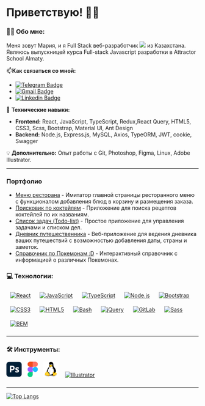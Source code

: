 
# Приветствую! 🙋‍♀️
### :woman_technologist: Обо мне:

Меня зовут Мария, и я Full Stack веб-разработчик <img src="https://media.giphy.com/media/WUlplcMpOCEmTGBtBW/giphy.gif" width="30"> из Казахстана.
Являюсь выпускницей курса Full-stack Javascript разработки в Attractor School Almaty.

 📫**Как связаться со мной:**
 - [![Telegram Badge](https://img.shields.io/badge/-telegram-blue?style=flat&logo=Telegram&logoColor=white)](https://t.me/avemaryplus)
 - [![Gmail Badge](https://img.shields.io/badge/-Gmail-red?style=flat&logo=Gmail&logoColor=white)](mailto:avemarysolt@gmail.com)
 - [![Linkedin Badge](https://img.shields.io/badge/-LinkedIn-blue?style=flat&logo=LinkedIn&logoColor=white)](https://www.linkedin.com/in/avemaryplus/)
   
🌟 **Технические навыки:**

 - **Frontend:** React, JavaScript, TypeScript, Redux,React Query,  HTML5, CSS3, Scss, Bootstrap, Material UI, Ant Design
 - **Backend:** Node.js, Express.js, MySQL, Axios, TypeORM, JWT, cookie, Swagger

💡 **Дополнительно:** Опыт работы с Git, Photoshop, Figma, Linux, Adobe Illustrator.

---
### Портфолио
 - [Меню ресторана](https://avemaryplus.github.io/restaurant_menu/) -  Имитатор главной страницы ресторанного меню с функционалом добавления блюд в корзину и размещения заказа.
 - [Поисковик по коктейлям](https://avemaryplus.github.io/cocktail-search/) - Приложение для поиска рецептов коктейлей по их названиям.
 - [Список задач (Todo-list)](https://avemaryplus.github.io/todo-list/) -  Простое приложение для управления задачами и списком дел.
 - [Дневник путешественника](https://avemaryplus.github.io/travel-diary/) - Веб-приложение для ведения дневника ваших путешествий с возможностью добавления даты, страны и заметок.
 - [Справочник по Покемонам :D](https://avemaryplus.github.io/list-pokemons/) -  Интерактивный справочник с информацией о различных Покемонах.



### 💻 Технологии:
<div>
<a href="https://reactjs.org/" target="_blank"><img style="margin: 10px" src="https://profilinator.rishav.dev/skills-assets/react-original-wordmark.svg" alt="React" height="50" /></a>  
  <a href="https://www.javascript.com/" target="_blank"><img style="margin: 10px" src="https://profilinator.rishav.dev/skills-assets/javascript-original.svg" alt="JavaScript" height="50" /></a>  
  <a href="https://www.typescriptlang.org/" target="_blank"><img style="margin: 10px" src="https://profilinator.rishav.dev/skills-assets/typescript-original.svg" alt="TypeScript" height="50" /></a>   
  <a href="https://nodejs.org/" target="_blank"><img style="margin: 10px" src="https://profilinator.rishav.dev/skills-assets/nodejs-original-wordmark.svg" alt="Node.js" height="50" /></a>  
<a href="https://getbootstrap.com/docs/3.4/javascript/" target="_blank"><img style="margin: 10px" src="https://profilinator.rishav.dev/skills-assets/bootstrap-plain.svg" alt="Bootstrap" height="50" /></a>  
<a href="https://www.w3schools.com/css/" target="_blank"><img style="margin: 10px" src="https://profilinator.rishav.dev/skills-assets/css3-original-wordmark.svg" alt="CSS3" height="50" /></a>  
<a href="https://en.wikipedia.org/wiki/HTML5" target="_blank"><img style="margin: 10px" src="https://profilinator.rishav.dev/skills-assets/html5-original-wordmark.svg" alt="HTML5" height="50" /></a>  
<a href="https://www.gnu.org/software/bash/" target="_blank"><img style="margin: 10px" src="https://profilinator.rishav.dev/skills-assets/gnu_bash-icon.svg" alt="Bash" height="50" /></a>  
<a href="https://jquery.com/" target="_blank"><img style="margin: 10px" src="https://profilinator.rishav.dev/skills-assets/jquery.png" alt="jQuery" height="50" /></a>  
<a href="https://about.gitlab.com/" target="_blank"><img style="margin: 10px" src="https://profilinator.rishav.dev/skills-assets/gitlab.svg" alt="GitLab" height="50" /></a>  
<a href="https://sass-lang.com/" target="_blank"><img style="margin: 10px" src="https://profilinator.rishav.dev/skills-assets/sass-original.svg" alt="Sass" height="50" /></a>  
<a href="http://getbem.com/" target="_blank"><img style="margin: 10px" src="https://profilinator.rishav.dev/skills-assets/bem.svg" alt="BEM" height="50" /></a>  

</div>

---

### 🛠 Инструменты:

<div>
  <img src="https://github.com/devicons/devicon/blob/master/icons/photoshop/photoshop-plain.svg" title="photoshop" alt="photoshop" width="40" height="40"/>&nbsp;
  <img src="https://github.com/devicons/devicon/blob/master/icons/figma/figma-original.svg" title="figma" alt="figma" width="40" height="40"/>&nbsp;
  <img src="https://github.com/devicons/devicon/blob/master/icons/linux/linux-original.svg" title="linux" alt="linux" width="40" height="40"/>&nbsp;
  <a href="https://www.adobe.com/in/products/illustrator.html" target="_blank"><img style="margin: 10px" src="https://profilinator.rishav.dev/skills-assets/adobe_illustrator-icon.svg" alt="Illustrator" height="50" /></a> 
</div>

---
[![Top Langs](https://github-readme-stats-sigma-five.vercel.app/api/top-langs/?username=avemaryplus&theme=tokyonight)](https://github.com/avemaryplus/github-readme-stats)

